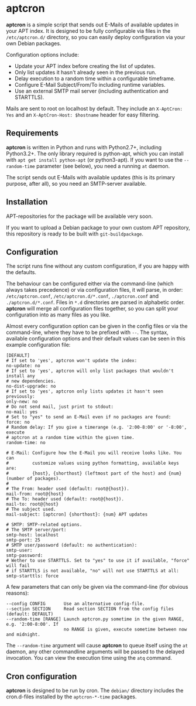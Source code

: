 aptcron
=======

**aptcron** is a simple script that sends out E-Mails of available updates in
your APT index. It is designed to be fully configurable via files in the
`/etc/aptcron.d/` directory, so you can easily deploy configuration via your own
Debian packages.

Configuration options include:

* Update your APT index before creating the list of updates.
* Only list updates it hasn't already seen in the previous run.
* Delay execution to a random time within a configurable timeframe.
* Configure E-Mail Subject/From/To including runtime variables.
* Use an external SMTP mail server (including authentication and STARTTLS).

Mails are sent to root on localhost by default. They include an `X-AptCron: Yes`
and an `X-AptCron-Host: $hostname` header for easy filtering.

Requirements
------------

**aptcron** is written in Python and runs with Python2.7+, including
Python3.2+. The only library required is python-apt, which you can install with
`apt get install python-apt` (or python3-apt). If you want to use the
`--random-time` parameter (see below), you need a running `at` daemon.

The script sends out E-Mails with available updates (this is its primary
purpose, after all), so you need an SMTP-server available.

Installation
------------

APT-repositories for the package will be available very soon.

If you want to upload a Debian package to your own custom APT repository, this
repository is ready to be built with `git-buildpackage`. 

Configuration
-------------

The script runs fine without any custom configuration, if you are happy with
the defaults.

The behaviour can be configured either via the command-line (which always takes
precedence) or via configuration files, it will parse, in order:
`/etc/aptcron.conf`, `/etc/aptcron.d/*.conf`, `./aptcron.conf` and
`./aptcron.d/*.conf`. Files in `*.d` directories are parsed in alphabetic order.
**aptcron** will merge all configuration files together, so you can split your
configuration into as many files as you like.

Almost every configuration option can be given in the config files or via the
command-line, where they have to be prefixed with `--`.  The syntax, available
configuration options and their default values can be seen in this example
configuration file:

    [DEFAULT]
    # If set to 'yes', aptcron won't update the index:
    no-update: no
    # If set to 'yes', aptcron will only list packages that wouldn't install any
    # new dependencies.
    no-dist-upgrade: no
    # If set to 'yes', aptcron only lists updates it hasn't seen previously:
    only-new: no
    # Do not send mail, just print to stdout:
    no-mail: yes
    # Set to "yes" to send an E-Mail even if no packages are found:
    force: no
    # Random delay: If you give a timerange (e.g. '2:00-8:00' or '-8:00', execute
    # aptcron at a random time within the given time.
    random-time: no

    # E-Mail: Configure how the E-Mail you will receive looks like. You can
    #         customize values using python formatting, available keys are:
    #         {host}, {shorthost} (leftmost part of the host) and {num} (number of packages).
    #
    # The From: header used (default: root@{host}).
    mail-from: root@{host}
    # The To: header used (default: root@{host}).
    mail-to: root@{host}
    # The subject used.
    mail-subject: [aptcron] {shorthost}: {num} APT updates

    # SMTP: SMTP-related options.
    # The SMTP server/port:
    smtp-host: localhost
    smtp-port: 25
    # SMTP user/password (default: no authentication):
    smtp-user: 
    smtp-password:
    # Wether to use STARTTLS. Set to "yes" to use it if available, "force" will fail
    # if STARTTLS is not available, "no" will not use STARTTLS at all:
    smtp-starttls: force

A few parameters that can only be given via the command-line (for obvious
reasons):

    --config CONFIG       Use an alternative config-file.
    --section SECTION     Read section SECTION from the config files (default: DEFAULT)
    --random-time [RANGE] Launch aptcron.py sometime in the given RANGE, e.g. '2:00-8:00'. If 
                          no RANGE is given, execute sometime between now and midnight.

The `--random-time` argument will cause **aptcron** to queue itself using the
`at` daemon, any other commandline arguments will be passed to the delayed
invocation. You can view the execution time using the `atq` command.

Cron configuration
------------------

**aptcron** is designed to be run by cron. The `debian/` directory includes the
cron.d-files installed by the `aptcron-*-time` packages.
